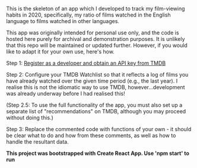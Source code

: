 This is the skeleton of an app which I developed to track my film-viewing habits in 2020, specifically, my ratio of films watched in the English language to films watched in other languages.

This app was originally intended for personal use only, and the code is hosted here purely for archival and demonstration purposes. It is unlikely that this repo will be maintained or updated further. However, if you would like to adapt it for your own use, here's how.

Step 1: [Register as a developer and obtain an API key from TMDB](https://developers.themoviedb.org/3/getting-started/introduction)

Step 2: Configure your TMDB Watchlist so that it reflects a log of films you have already watched over the given time period (e.g., the last year). I realise this is not the idiomatic way to use TMDB, however...development was already underway before I had realised this!

(Step 2.5: To use the full functionality of the app, you must also set up a separate list of "recommendations" on TMDB, although you may proceed without doing this.)

Step 3: Replace the commented code with functions of your own - it should be clear what to do and how from these comments, as well as how to handle the resultant data.

**This project was bootstrapped with Create React App. Use 'npm start' to run**
